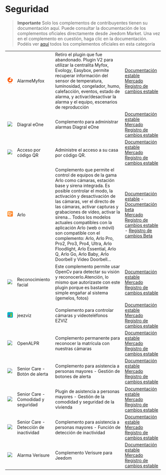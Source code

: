 
# Seguridad


>**Importante**
>Solo los complementos de contribuyentes tienen su documentación aquí. Puede consultar la documentación de los complementos oficiales directamente desde Jeedom Market. Una vez en el complemento en cuestión, haga clic en la documentación.
>Podéis ver [aquí](https://market.jeedom.com/index.php?v=d&p=market&type=plugin&categorie=security) todos los complementos oficiales en esta categoría


| | | | |
|--- | --- | --- | ---|
|<img src="Alarmemyfox/Alarmemyfox_icon.png" class="pluginLogo" width="100" />|AlarmeMyfox|Retiro el plugin que fue abandonado. Plugin V2 para utilizar la centralita Myfox, Evology, Easybox, permite recuperar información del sensor de temperatura, luminosidad, congelador, humo, calefacción, eventos, estado de alarma, y activar/desactivar la alarma y el equipo, escenarios de reproducción|[Documentación estable](https://vegeta0911.github.io/AlarmeMyfox/es_ES/changelog/)<br/>[Mercado](https://market.jeedom.com/index.php?v=d&p=market_display&id=4471)<br/>[Registro de cambios estable](https://vegeta0911.github.io/AlarmeMyfox/es_ES/changelog)|
|<img src="Diagral_eOne/Diagral_eOne_icon.png" class="pluginLogo" width="100" />|Diagral eOne|Complemento para administrar alarmas Diagral eOne|[Documentación estable](https://mguyard.github.io/Jeedom-Diagral_eOne/es_ES/)<br/>[Mercado](https://market.jeedom.com/index.php?v=d&p=market_display&id=3820)<br/>[Registro de cambios estable](https://mguyard.github.io/Jeedom-Diagral_eOne/es_ES/changelog)|
|<img src="QRacces/QRacces_icon.png" class="pluginLogo" width="100" />|Acceso por código QR|Administre el acceso a su casa por código QR.|[Documentación estable](http://mika-nt28.github.io/Documentations/QRacces/fr_FR)<br/>[Mercado](https://market.jeedom.com/index.php?v=d&p=market_display&id=3758)<br/>[Registro de cambios estable](https://mika-nt28.github.io/Documentations/QRacces/es_ES/changelog)|
|<img src="arlo/arlo_icon.png" class="pluginLogo" width="100" />|Arlo|Complemento que permite el control de equipos de la gama Arlo como cámaras, estación base y sirena integrada. Es posible controlar el modo, la activación y desactivación de las cámaras, ver el directo de las cámaras, activar capturas y grabaciones de vídeo, activar la sirena... Todos los modelos actuales compatibles con la aplicación Arlo (web o móvil) son compatible con el complemento: Arlo, Arlo Pro, Pro2, Pro3, Pro4, Ultra, Arlo Floodlight, Arlo Essential, Arlo Q, Arlo Go, Arlo Baby, Arlo Doorbell y Video Doorbell...|[Documentación estable](https://mips2648.github.io/jeedom-plugins-docs/arlo/es_ES/) - [Documentación beta](https://mips2648.github.io/jeedom-plugins-docs/arlo/es_ES/)<br/>[Mercado](https://market.jeedom.com/index.php?v=d&p=market_display&id=3708)<br/>[Registro de cambios estable](https://mips2648.github.io/jeedom-plugins-docs/arlo/es_ES/changelog) - [Registro de cambios Beta](https://mips2648.github.io/jeedom-plugins-docs/arlo/es_ES/changelog)|
|<img src="facerecognition/facerecognition_icon.png" class="pluginLogo" width="100" />|Reconocimiento facial|Este complemento permite usar OpenCv para detectar su visión y reconocerlo.Atención, lo mismo que autorizaste con este plugin porque es bastante simple engañar al sistema (gemelos, fotos)|[Documentación estable](http://mika-nt28.github.io/Documentations/facerecognition/es_ES/)<br/>[Mercado](https://market.jeedom.com/index.php?v=d&p=market_display&id=3863)<br/>[Registro de cambios estable](https://mika-nt28.github.io/Documentations/facerecognition/es_ES/changelog)|
|<img src="jeezviz/jeezviz_icon.png" class="pluginLogo" width="100" />|jeezviz|Complemento para controlar cámaras y videoteléfonos EZVIZ|[Documentación estable](https://famille-ozaer.github.io/jeezviz/es_ES/index.md)<br/>[Mercado](https://market.jeedom.com/index.php?v=d&p=market_display&id=4063)<br/>[Registro de cambios estable](https://famille-ozaer.github.io/jeezviz/es_ES/changelog.html)|
|<img src="openalpr/openalpr_icon.png" class="pluginLogo" width="100" />|OpenALPR|Complemento permanente para reconocer la matrícula con nuestras cámaras|[Documentación estable](https://mika-nt28.github.io/Documentations/openalpr/fr_FR)<br/>[Mercado](https://market.jeedom.com/index.php?v=d&p=market_display&id=1613)<br/>[Registro de cambios estable](https://mika-nt28.github.io/Documentations/openalpr/es_ES/changelog)|
|<img src="seniorcarealertbt/seniorcarealertbt_icon.png" class="pluginLogo" width="100" />|Senior Care - Botón de alerta|Complemento para asistencia a personas mayores - Gestión de botones de alerta|[Documentación estable](https://agp42.github.io/seniorcarealertbt/es_ES/)<br/>[Mercado](https://market.jeedom.com/index.php?v=d&p=market_display&id=3948)<br/>[Registro de cambios estable](https://agp42.github.io/seniorcarealertbt/es_ES/changelog)|
|<img src="seniorcarecomfortsecurity/seniorcarecomfortsecurity_icon.png" class="pluginLogo" width="100" />|Senior Care - Comodidad y seguridad|Plugin de asistencia a personas mayores - Gestión de la comodidad y seguridad de la vivienda|[Documentación estable](https://agp42.github.io/seniorcarecomfortsecurity/es_ES/)<br/>[Mercado](https://market.jeedom.com/index.php?v=d&p=market_display&id=3972)<br/>[Registro de cambios estable](https://agp42.github.io/seniorcarecomfortsecurity/es_ES/changelog)|
|<img src="seniorcareinactivity/seniorcareinactivity_icon.png" class="pluginLogo" width="100" />|Senior Care - Detección de inactividad|Complemento para asistencia a personas mayores - Función de detección de inactividad|[Documentación estable](https://agp42.github.io/seniorcareinactivity/es_ES/)<br/>[Mercado](https://market.jeedom.com/index.php?v=d&p=market_display&id=3947)<br/>[Registro de cambios estable](https://agp42.github.io/seniorcareinactivity/es_ES/changelog)|
|<img src="verisure/verisure_icon.png" class="pluginLogo" width="100" />|Alarma Verisure|Complemento Verisure para Jeedom|[Documentación estable](https://xav-74.github.io/verisure/es_ES/)<br/>[Mercado](https://market.jeedom.com/index.php?v=d&p=market_display&id=3997)<br/>[Registro de cambios estable](https://xav-74.github.io/verisure/es_ES/changelog)|
